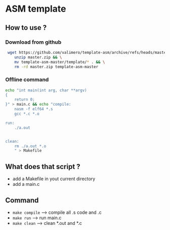 # ASM template

## How to use ?


### Download from github
```bash
 wget https://github.com/valimero/template-asm/archive/refs/heads/master.zip && \
    unzip master.zip && \
    mv template-asm-master/template/* . && \
    rm -rd master.zip template-asm-master
```

### Offline command
```bash
echo "int main(int arg, char **argv)
{
    return 0;
}" > main.c && echo "compile:
    nasm -f elf64 *.s
    gcc *.c *.o

run:
    ./a.out


clean:
    rm ./a.out *.o
    " > Makefile
```

## What does that script ?
- add a Makefile in yout current directory
- add a main.c 


## Command
- `make compile`	--> compile all .s code and .c
- `make run` 		--> run main.c
- `make clean`		--> clean *.out and *.c	

